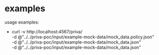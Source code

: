 # examples


usage examples:
* curl -v http://localhost:4567/priva/ \
     -d @"../../priva-poc/input/example-mock-data/mock_data.policy.json" \
     -d @"../../priva-poc/input/example-mock-data/mock_data.json" \
     -d @"../../priva-poc/input/example-mock-data/mock_data.json"
